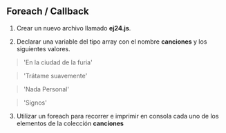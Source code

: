 ## Foreach / Callback

1) Crear un nuevo archivo llamado **ej24.js**.

2) Declarar una variable del tipo array con el nombre **canciones** y los siguientes valores.
> 'En la ciudad de la furia'

> 'Trátame suavemente'

> 'Nada Personal'

> 'Signos'

3) Utilizar un foreach para recorrer e imprimir en consola cada uno de los elementos de la colección **canciones**
